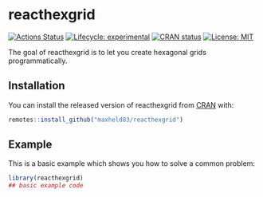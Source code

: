 # reacthexgrid

<!-- badges: start -->
[![Actions Status](https://github.com/maxheld83/reacthexgrid/workflows/.github/workflows/main.yml/badge.svg)](https://github.com/maxheld83/reacthexgrid/actions)
[![Lifecycle: experimental](https://img.shields.io/badge/lifecycle-experimental-orange.svg)](https://www.tidyverse.org/lifecycle/#experimental)
[![CRAN status](https://www.r-pkg.org/badges/version/ghactions)](https://cran.r-project.org/package=ghactions)
[![License: MIT](https://img.shields.io/github/license/r-lib/ghactions.svg?style=flat)](https://opensource.org/licenses/MIT)
<!-- badges: end -->

The goal of reacthexgrid is to let you create hexagonal grids programmatically.


## Installation

You can install the released version of reacthexgrid from [CRAN](https://CRAN.R-project.org) with:

``` r
remotes::install_github("maxheld83/reacthexgrid")
```

## Example

This is a basic example which shows you how to solve a common problem:

``` r
library(reacthexgrid)
## basic example code
```

